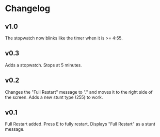 # Changelog
## v1.0
The stopwatch now blinks like the timer when it is >= 4:55.
## v0.3
Adds a stopwatch. Stops at 5 minutes.
## v0.2
Changes the "Full Restart" message to "." and moves it to the right side of the screen. Adds a new stunt type (255) to work.
## v0.1
Full Restart added. Press E to fully restart. Displays "Full Restart" as a stunt message.

